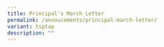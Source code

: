 ```yaml
---
title: Principal's March Letter
permalink: /annoucements/principal-march-letter/
variant: tiptap
description: ""
---
```

